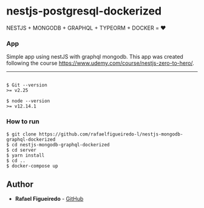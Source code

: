 # nestjs-postgresql-dockerized

NESTJS + MONGODB + GRAPHQL + TYPEORM + DOCKER = ❤️

### App

Simple app using nestJS with graphql mongodb. This app was created following the course https://www.udemy.com/course/nestjs-zero-to-hero/.

---

```

$ Git --version
>= v2.25

$ node --version
>= v12.14.1

```

### How to run

```
$ git clone https://github.com/rafaelfigueiredo-l/nestjs-mongodb-graphql-dockerized
$ cd nestjs-mongodb-graphql-dockerized
$ cd server
$ yarn install
$ cd ..
$ docker-compose up
```

## Author

- **Rafael Figueiredo** - [GitHub](https://github.com/rafaelfigueiredo-l/)
